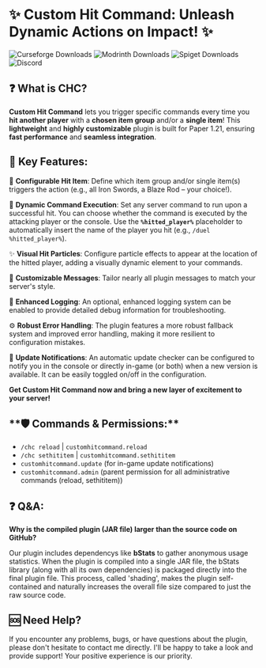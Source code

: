 # **✨ Custom Hit Command: Unleash Dynamic Actions on Impact! ✨**
![Curseforge Downloads](https://img.shields.io/curseforge/dt/1308743?style=for-the-badge&logo=curseforge&color=D02F2F&link=https://www.curseforge.com/minecraft/bukkit-plugins/chc&link=https://www.curseforge.com/minecraft/bukkit-plugins/chc) ![Modrinth Downloads](https://img.shields.io/modrinth/dt/eXM4AQg2?style=for-the-badge&logo=modrinth&color=D02F2F&link=https%3A%2F%2Fmodrinth.com%2Fplugin%2Fchc&link=https%3A%2F%2Fmodrinth.com%2Fplugin%2Fchc)  ![Spiget Downloads](https://img.shields.io/spiget/downloads/127038?style=for-the-badge&logo=spigotmc&color=D02F2F&link=https%3A%2F%2Fwww.spigotmc.org%2Fresources%2Fchc-custom-hit-command.127038%2F&link=https%3A%2F%2Fwww.spigotmc.org%2Fresources%2Fchc-custom-hit-command.127038%2F) ![Discord](https://img.shields.io/discord/866268252245590016?style=for-the-badge&logo=discord&color=D02F2F&link=https%3A%2F%2Fdiscord.com%2Finvite%2FZ3rrqYSpUE&link=https%3A%2F%2Fdiscord.com%2Finvite%2FZ3rrqYSpUE)


## **❓ What is CHC?**
**Custom Hit Command** lets you trigger specific commands every time you **hit another player** with a **chosen item group** and/or a **single item**! This **lightweight** and **highly customizable** plugin is built for Paper 1.21, ensuring **fast performance** and **seamless integration**.

## **🌟 Key Features:**

🔧 **Configurable Hit Item**: Define which item group and/or single item(s) triggers the action (e.g., all Iron Swords, a Blaze Rod – your choice!).

🎯 **Dynamic Command Execution**: Set any server command to run upon a successful hit. You can choose whether the command is executed by the attacking player or the console. Use the **`%hitted_player%`** placeholder to automatically insert the name of the player you hit (e.g., `/duel %hitted_player%`).

✨ **Visual Hit Particles**: Configure particle effects to appear at the location of the hitted player, adding a visually dynamic element to your commands.

💬 **Customizable Messages**: Tailor nearly all plugin messages to match your server's style.

🔎 **Enhanced Logging**: An optional, enhanced logging system can be enabled to provide detailed debug information for troubleshooting.

⚙️ **Robust Error Handling**: The plugin features a more robust fallback system and improved error handling, making it more resilient to configuration mistakes.

🔔 **Update Notifications**: An automatic update checker can be configured to notify you in the console or directly in-game (or both) when a new version is available. It can be easily toggled on/off in the configuration.

**Get Custom Hit Command now and bring a new layer of excitement to your server!**

## ️**🛡️ Commands & Permissions:**
- `/chc reload` | `customhitcommand.reload`
- `/chc sethititem` | `customhitcommand.sethititem`
- `customhitcommand.update` (for in-game update notifications)
- `customhitcommand.admin` (parent permission for all administrative commands (reload, sethititem))


## **❓ Q&A:**
**Why is the compiled plugin (JAR file) larger than the source code on GitHub?**

Our plugin includes dependencys like **bStats** to gather anonymous usage statistics. When the plugin is compiled into a single JAR file, the bStats library (along with all its own dependencies) is packaged directly into the final plugin file. This process, called 'shading', makes the plugin self-contained and naturally increases the overall file size compared to just the raw source code.

## **🆘 Need Help?**
If you encounter any problems, bugs, or have questions about the plugin, please don't hesitate to contact me directly. I'll be happy to take a look and provide support! Your positive experience is our priority.
